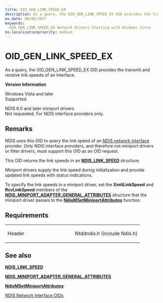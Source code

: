```yaml
---
title: OID_GEN_LINK_SPEED_EX
description: As a query, the OID_GEN_LINK_SPEED_EX OID provides the transmit and receive link speeds of an interface. Version Information Windows Vista and laterSupported. NDIS 6.0 and later miniport driversNot requested. For NDIS interface providers only.
ms.date: 08/08/2017
keywords: 
 -OID_GEN_LINK_SPEED_EX Network Drivers Starting with Windows Vista
ms.localizationpriority: medium
---
```


# OID\_GEN\_LINK\_SPEED\_EX


As a query, the OID\_GEN\_LINK\_SPEED\_EX OID provides the transmit and receive link speeds of an interface.

**Version Information**

<a href="" id="windows-vista-and-later"></a>Windows Vista and later  
Supported.

<a href="" id="ndis-6-0-and-later-miniport-drivers"></a>NDIS 6.0 and later miniport drivers  
Not requested. For NDIS interface providers only.

## Remarks

NDIS uses this OID to query the link speed of an [NDIS network interface](./ndis-network-interfaces2.md) provider. Only NDIS interface providers, and therefore not miniport drivers or filter drivers, must support this OID as an OID request.

This OID returns the link speeds in an [**NDIS\_LINK\_SPEED**](/windows-hardware/drivers/ddi/ntddndis/ns-ntddndis-_ndis_link_speed) structure.

Miniport drivers supply the link speed during initialization and provide updated link speeds with status indications.

To specify the link speeds in a miniport driver, set the **XmitLinkSpeed** and **RcvLinkSpeed** members of the [**NDIS\_MINIPORT\_ADAPTER\_GENERAL\_ATTRIBUTES**](/windows-hardware/drivers/ddi/ndis/ns-ndis-_ndis_miniport_adapter_general_attributes) structure that the miniport driver passes to the [**NdisMSetMiniportAttributes**](/windows-hardware/drivers/ddi/ndis/nf-ndis-ndismsetminiportattributes) function.

## Requirements

<table>
<colgroup>
<col width="50%" />
<col width="50%" />
</colgroup>
<tbody>
<tr class="odd">
<td><p>Header</p></td>
<td>Ntddndis.h (include Ndis.h)</td>
</tr>
</tbody>
</table>

## See also


[**NDIS\_LINK\_SPEED**](/windows-hardware/drivers/ddi/ntddndis/ns-ntddndis-_ndis_link_speed)

[**NDIS\_MINIPORT\_ADAPTER\_GENERAL\_ATTRIBUTES**](/windows-hardware/drivers/ddi/ndis/ns-ndis-_ndis_miniport_adapter_general_attributes)

[**NdisMSetMiniportAttributes**](/windows-hardware/drivers/ddi/ndis/nf-ndis-ndismsetminiportattributes)

[NDIS Network Interface OIDs](./ndis-network-interface-oids.md)

 

